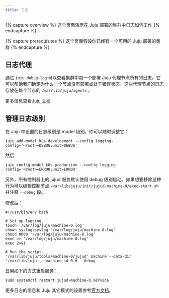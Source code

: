 ```yaml
---
title: 日志
---
```


{% capture overview %}
这个页面演示在 Juju 部署的集群中日志如何工作
{% endcapture %}

{% capture prerequisites %}
这个页面假设你已经有一个可用的 Juju 部署的集群
{% endcapture %}




## 日志代理

通过 `juju debug-log` 可以查看集群中每一个部署 Juju 代理节点所有的日志。它可以帮助我们确定为什么一个节点没有部署或处于错误状态。这些代理节点的日志存放在每个节点的 `/var/lib/juju/agents` 。

更多信息查看[Juju 文档](https://jujucharms.com/docs/stable/troubleshooting-logs)



## 管理日志级别

在 Juju 中设置的日志级别是 model 级别。你可以随时调整它：

```
juju add-model k8s-development --config logging-config='<root>=DEBUG;unit=DEBUG'
```

然后

```
juju config-model k8s-production --config logging-config='<root>=ERROR;unit=ERROR'
```

另外，所有控制器上的 jujud 服务默认使用 debug 级别启动。如果想要移除这种行为可以编辑控制节点 ```/var/lib/juju/init/jujud-machine-0/exec-start.sh``` 并注释 ```--debug``` 段。 



修改后：

```
#!/usr/bin/env bash

# Set up logging.
touch '/var/log/juju/machine-0.log'
chown syslog:syslog '/var/log/juju/machine-0.log'
chmod 0600 '/var/log/juju/machine-0.log'
exec >> '/var/log/juju/machine-0.log'
exec 2>&1

# Run the script.
'/var/lib/juju/tools/machine-0/jujud' machine --data-dir '/var/lib/juju' --machine-id 0 # --debug
```



日用如下的方式重启服务：

```
sudo systemctl restart jujud-machine-0.service
```

更多日志的信息和 Juju 其它模式的设置参考[官方文档](https://jujucharms.com/docs/stable/models-config)。
